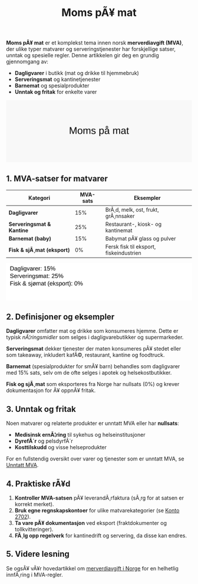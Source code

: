 ﻿---
title: "Moms pÃ¥ mat"
meta_title: "Moms pÃ¥ mat"
meta_description: '**Moms pÃ¥ mat** er et komplekst tema innen norsk **merverdiavgift (MVA)**, der ulike typer matvarer og serveringstjenester har forskjellige satser, unntak og s...'
slug: moms-paa-mat
type: blog
layout: pages/single
---

**Moms pÃ¥ mat** er et komplekst tema innen norsk **merverdiavgift (MVA)**, der ulike typer matvarer og serveringstjenester har forskjellige satser, unntak og spesielle regler. Denne artikkelen gir deg en grundig gjennomgang av:

* **Dagligvarer** i butikk (mat og drikke til hjemmebruk)
* **Serveringsmat** og kantinetjenester
* **Barnemat** og spesialprodukter
* **Unntak og fritak** for enkelte varer

![Oversikt over MVA pÃ¥ mat og drikke](moms-paa-mat-image.svg)

## 1. MVA-satser for matvarer

| **Kategori**                 | **MVA-sats** | **Eksempler**                             |
|------------------------------|--------------|-------------------------------------------|
| **Dagligvarer**              | 15%          | BrÃ¸d, melk, ost, frukt, grÃ¸nnsaker        |
| **Serveringsmat & Kantine** | 25%          | Restaurant-, kiosk- og kantinemat         |
| **Barnemat (baby)**          | 15%          | Babymat pÃ¥ glass og pulver                |
| **Fisk & sjÃ¸mat (eksport)**   | 0%           | Fersk fisk til eksport, fiskeindustrien   |

![Kategorier av matvarer og MVA-satser](moms-paa-mat-categories.svg)

## 2. Definisjoner og eksempler

**Dagligvarer** omfatter mat og drikke som konsumeres hjemme. Dette er typisk *nÃ¦ringsmidler* som selges i dagligvarebutikker og supermarkeder.

**Serveringsmat** dekker tjenester der maten konsumeres pÃ¥ stedet eller som takeaway, inkludert kafÃ©, restaurant, kantine og foodtruck.

**Barnemat** (spesialprodukter for smÃ¥ barn) behandles som dagligvarer med 15% sats, selv om de ofte selges i apotek og helsekostbutikker.

**Fisk og sjÃ¸mat** som eksporteres fra Norge har nullsats (0%) og krever dokumentasjon for Ã¥ oppnÃ¥ fritak.

## 3. Unntak og fritak

Noen matvarer og relaterte produkter er unntatt MVA eller har **nullsats**:

* **Medisinsk ernÃ¦ring** til sykehus og helseinstitusjoner
* **DyrefÃ´r** og pelsdyrfÃ´r
* **Kosttilskudd** og visse helseprodukter

For en fullstendig oversikt over varer og tjenester som er unntatt MVA, se [Unntatt MVA](/blogs/regnskap/unntatt-mva "Unntatt MVA").

## 4. Praktiske rÃ¥d

1. **Kontroller MVA-satsen** pÃ¥ leverandÃ¸rfaktura (sÃ¸rg for at satsen er korrekt merket).
2. **Bruk egne regnskapskontoer** for ulike matvarekategorier (se [Konto 2702](/blogs/kontoplan/2702-utgaende-merverdiavgift-middels-sats "Konto 2702 - UtgÃ¥ende merverdiavgift middels sats")).
3. **Ta vare pÃ¥ dokumentasjon** ved eksport (fraktdokumenter og tollkvitteringer).
4. **FÃ¸lg opp regelverk** for kantinedrift og servering, da disse kan endres.

## 5. Videre lesning

Se ogsÃ¥ vÃ¥r hovedartikkel om [merverdiavgift i Norge](/blogs/regnskap/hva-er-moms-mva "Hva er Moms (MVA)? Komplett Guide til Merverdiavgift i Norge") for en helhetlig innfÃ¸ring i MVA-regler.


